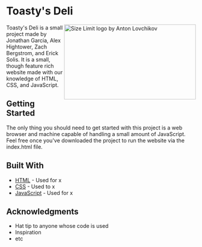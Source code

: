 # Toasty's Deli

<img src="https://freepngimg.com/thumb/sandwich/159788-cheese-sandwich-toasted-free-clipart-hd.png" align="right"
     alt="Size Limit logo by Anton Lovchikov" width="350" height="200">

Toasty's Deli is a small project made by Jonathan Garcia, Alex Hightower, Zach Bergstrom, and Erick Solis. It is a small, though feature rich website made with our knowledge of HTML, CSS, and JavaScript.

## Getting Started

The only thing you should need to get started with this project is a web browser and machine capable of handling a small amount of JavaScript. Feel free once you've downloaded the project to run the website via the index.html file.

## Built With

  - [HTML](https://html.spec.whatwg.org/multipage/) - Used for x
  - [CSS](https://www.w3.org/Style/CSS/Overview.en.html) - Used to x
  - [JavaScript](https://www.javascript.com) - Used for x
    
## Acknowledgments

  - Hat tip to anyone whose code is used
  - Inspiration
  - etc
